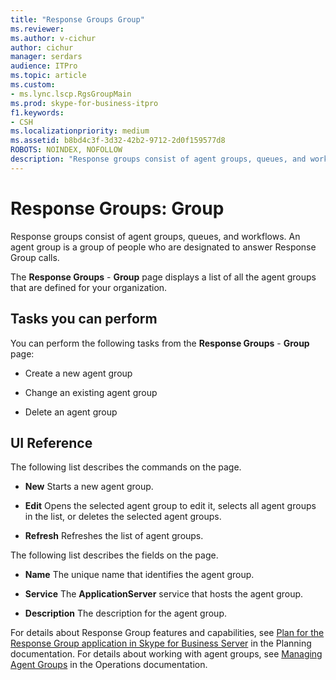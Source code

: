 ```yaml
---
title: "Response Groups Group"
ms.reviewer: 
ms.author: v-cichur
author: cichur
manager: serdars
audience: ITPro
ms.topic: article
ms.custom:
- ms.lync.lscp.RgsGroupMain
ms.prod: skype-for-business-itpro
f1.keywords:
- CSH
ms.localizationpriority: medium
ms.assetid: b8bd4c3f-3d32-42b2-9712-2d0f159577d8
ROBOTS: NOINDEX, NOFOLLOW
description: "Response groups consist of agent groups, queues, and workflows. An agent group is a group of people who are designated to answer Response Group calls."
---
```


# Response Groups: Group

Response groups consist of agent groups, queues, and workflows. An agent group is a group of people who are designated to answer Response Group calls.

The **Response Groups** - **Group** page displays a list of all the agent groups that are defined for your organization.

## Tasks you can perform

You can perform the following tasks from the **Response Groups** - **Group** page:

- Create a new agent group

- Change an existing agent group

- Delete an agent group

## UI Reference

The following list describes the commands on the page.

- **New** Starts a new agent group.

- **Edit** Opens the selected agent group to edit it, selects all agent groups in the list, or deletes the selected agent groups.

- **Refresh** Refreshes the list of agent groups.

The following list describes the fields on the page.

- **Name** The unique name that identifies the agent group.

- **Service** The **ApplicationServer** service that hosts the agent group.

- **Description** The description for the agent group.

For details about Response Group features and capabilities, see [Plan for the Response Group application in Skype for Business Server](../../../plan-your-deployment/enterprise-voice-solution/response-group.md) in the Planning documentation. For details about working with agent groups, see [Managing Agent Groups](/previous-versions/office/lync-server-2013/lync-server-2013-managing-response-group-agent-groups) in the Operations documentation.